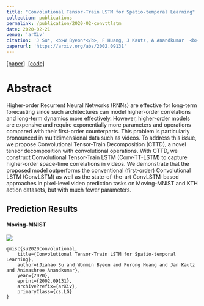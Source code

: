 ```yaml
---
title: "Convolutional Tensor-Train LSTM for Spatio-temporal Learning"
collection: publications
permalink: /publication/2020-02-convttlstm
date: 2020-02-21
venue: 'arXiv'
citation: 'J Su*, <b>W Byeon*</b>, F Huang, J Kautz, A Anandkumar  <b> (*) equal contributions </b> <b>|</b> <i>arXiv 2020</i> '
paperurl: 'https://arxiv.org/abs/2002.09131'
---
```

[[paper]](https://arxiv.org/abs/2002.09131) &nbsp;[[code]](https://github.com/NVlabs/conv-tt-lstm)

Abstract
==
Higher-order Recurrent Neural Networks (RNNs) are effective for long-term forecasting since such architectures can model higher-order correlations and long-term dynamics more effectively. However, higher-order models are expensive and require exponentially more parameters and operations compared with their first-order counterparts. This problem is particularly pronounced in multidimensional data such as videos. To address this issue, we propose Convolutional Tensor-Train Decomposition (CTTD), a novel tensor decomposition with convolutional operations. With CTTD, we construct Convolutional Tensor-Train LSTM (Conv-TT-LSTM) to capture higher-order space-time correlations in videos. We demonstrate that the proposed model outperforms the conventional (first-order) Convolutional LSTM (ConvLSTM) as well as the state-of-the-art ConvLSTM-based approaches in pixel-level video prediction tasks on Moving-MNIST and KTH action datasets, but with much fewer parameters.

## Prediction Results
#### Moving-MNIST

![](http://wonmin-byeon.github.io/files/result-convttlstm20/mnist.gif)

<!-- KTH
--
![](http://wonmin-byeon.github.io/files/result-convttlstm20/kth.gif) -->

```
@misc{su2020convolutional,
    title={Convolutional Tensor-Train LSTM for Spatio-temporal Learning},
    author={Jiahao Su and Wonmin Byeon and Furong Huang and Jan Kautz and Animashree Anandkumar},
    year={2020},
    eprint={2002.09131},
    archivePrefix={arXiv},
    primaryClass={cs.LG}
}
```